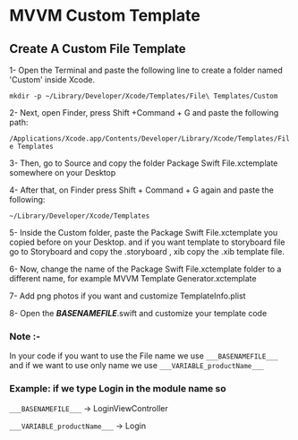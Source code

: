 # MVVM Custom Template

## Create A Custom File Template
1- Open the Terminal and paste the following line to create a folder named 'Custom' inside Xcode.

`mkdir -p ~/Library/Developer/Xcode/Templates/File\ Templates/Custom `

2- Next, open Finder, press Shift +Command + G and paste the following path:

`/Applications/Xcode.app/Contents/Developer/Library/Xcode/Templates/File Templates`

3- Then, go to Source and copy the folder Package Swift File.xctemplate somewhere on your Desktop

4- After that, on Finder press Shift + Command + G again and paste the following:

`~/Library/Developer/Xcode/Templates`


5- Inside the Custom folder, paste the Package Swift File.xctemplate you copied before on your Desktop. and if you want template to storyboard file go to Storyboard and copy the .storyboard , xib copy the .xib template file.

6- Now, change the name of the Package Swift File.xctemplate folder to a different name, for example MVVM Template Generator.xctemplate

7- Add png photos if you want and customize TemplateInfo.plist

8- Open the ___BASENAMEFILE___.swift and customize your template code 

### Note :- 
In your code if you want to use the File name we use `___BASENAMEFILE___` and if we want to use only name we use `___VARIABLE_productName___`

### Example: if we type Login in the module name so

 `___BASENAMEFILE___` -> LoginViewController 
 
 `___VARIABLE_productName___` -> Login


